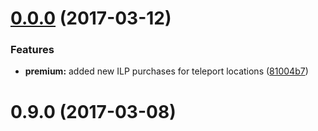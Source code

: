 <a name="0.0.0"></a>
# [0.0.0](https://github.com/IdleLands/IdleLands/compare/0.9.0...v0.0.0) (2017-03-12)


### Features

* **premium:** added new ILP purchases for teleport locations ([81004b7](https://github.com/IdleLands/IdleLands/commit/81004b7))



<a name="0.9.0"></a>
# 0.9.0 (2017-03-08)



